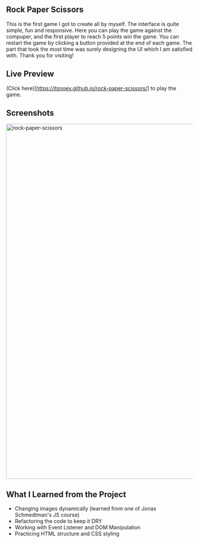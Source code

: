 ## Rock Paper Scissors

This is the first game I got to create all by myself. The interface is quite simple, fun and responsive. Here you can play the game against the compuper, and the first player to reach 5 points win the game. You can restart the game by clicking a button provided at the end of each game. The part that took the most time was surely designing the UI which I am satisfied with. Thank you for visiting! 


## Live Preview
(Click here)[https://itsnoey.github.io/rock-paper-scissors/] to play the game. 

## Screenshots
<img width="961" alt="rock-paper-scissors" src="https://user-images.githubusercontent.com/77329731/215486318-357b0462-e05a-4c5e-92f8-1b8fa2eea0bb.png">

## What I Learned from the Project
- Changing images dynamically (learned from one of Jonas Schmedtman's JS course)
- Refactoring the code to keep it DRY
- Working with Event Listener and DOM Manipulation
- Practicing HTML structure and CSS styling
